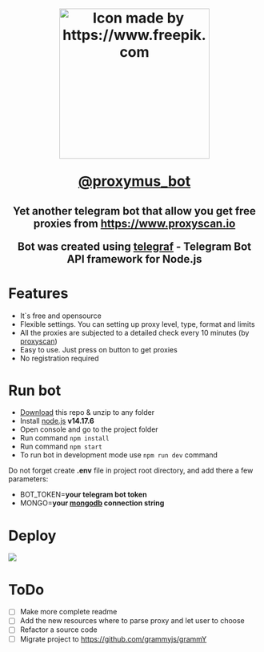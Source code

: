 <h1 align="center">    
  <a href="https://www.freepik.com"><img title="Icon made by https://www.freepik.com" src="https://i.imgur.com/OIK4fLf.png" width="300"></a> 

<b><a href="https://t.me/proxymus_bot">@proxymus_bot</a></b>

  <h2 align="center">
    <p>Yet another telegram bot that allow you get free proxies from <a href="https://www.proxyscan.io">https://www.proxyscan.io</a></p>
    <p>Bot was created using <a href="https://github.com/telegraf/telegraf">telegraf</a> - Telegram Bot API framework for Node.js</p>
  </h2>   
</h1>

<h1>Features</h1>    
<ul>    
    <li>It`s free and opensource</li>    
    <li>Flexible settings. You can setting up proxy level, type, format and limits</li>    
    <li>All the proxies are subjected to a detailed check every 10 minutes (by <a href="https://www.proxyscan.io">proxyscan</a>)</li>    
    <li>Easy to use. Just press on button to get proxies</li>    
    <li>No registration required</li>    
</ul>    

<h1>Run bot</h1>    
<ul>    
    <li><a href="https://github.com/Sigmanor/proxymus_bot/archive/refs/heads/main.zip">Download</a> this repo & unzip to any folder</li>    
    <li>Install <a href="https://nodejs.org/">node.js</a> <b>v14.17.6</b></li>    
    <li>Open console and go to the project folder</li>         
    <li>Run command <code>npm install</code></li>    
    <li>Run command <code>npm start</code></li>    
    <li>To run bot in development mode use <code>npm run dev</code> command</li>  
</ul>    
<p>Do not forget create <b>.env</b> file in project root directory, and add there a few parameters:</p>
<ul>     
    <li>BOT_TOKEN=<b>your telegram bot token</b></li>    
    <li>MONGO=<b>your <a href="https://mongodb.com/">mongodb</a> connection string</b></li>
</ul>    


<h1>Deploy</h1>   
<a href="https://heroku.com/deploy?template=https://github.com/Sigmanor/proxymus_bot">  <img src="https://www.herokucdn.com/deploy/button.svg"/></a>  


<h1>ToDo</h1>

- [ ] Make more complete readme
- [ ] Add the new resources where to parse proxy and let user to choose
- [ ] Refactor а source code
- [ ] Migrate project to https://github.com/grammyjs/grammY
